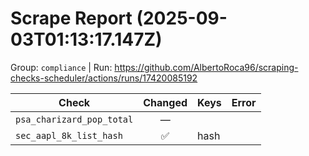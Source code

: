 # Scrape Report (2025-09-03T01:13:17.147Z)

Group: `compliance`  |  Run: https://github.com/AlbertoRoca96/scraping-checks-scheduler/actions/runs/17420085192

| Check | Changed | Keys | Error |
|---|:---:|:--|:--|
| `psa_charizard_pop_total` | — |  |  |
| `sec_aapl_8k_list_hash` | ✅ | hash |  |
